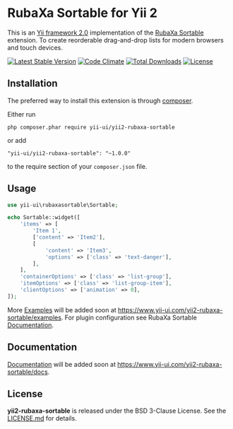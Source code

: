 RubaXa Sortable for Yii 2
=========================

This is an [Yii framework 2.0](http://www.yiiframework.com) implementation of the [RubaXa Sortable](https://rubaxa.github.io/Sortable/) extension. To create reorderable drag-and-drop lists for modern browsers and touch devices.

[![Latest Stable Version](https://poser.pugx.org/yii-ui/yii2-rubaxa-sortable/v/stable.png)](https://packagist.org/packages/yii-ui/yii2-rubaxa-sortable)
[![Code Climate](https://codeclimate.com/github/yii-ui/yii2-rubaxa-sortable/badges/gpa.svg)](https://codeclimate.com/github/yii-ui/yii2-rubaxa-sortable)
[![Total Downloads](https://poser.pugx.org/yii-ui/yii2-rubaxa-sortable/downloads.png)](https://packagist.org/packages/yii-ui/yii2-rubaxa-sortable)
[![License](https://poser.pugx.org/yii-ui/yii2-rubaxa-sortable/license)](https://packagist.org/packages/yii-ui/yii2-rubaxa-sortable)

Installation
------------

The preferred way to install this extension is through [composer](https://getcomposer.org/download/).

Either run

```
php composer.phar require yii-ui/yii2-rubaxa-sortable
```

or add

```
"yii-ui/yii2-rubaxa-sortable": "~1.0.0"
```

to the require section of your `composer.json` file.

Usage
-----

```php
use yii-ui\rubaxasortable\Sortable;

echo Sortable::widget([
    'items' => [
        'Item 1',
        ['content' => 'Item2'],
        [
            'content' => 'Item3',
            'options' => ['class' => 'text-danger'],
        ],
    ],
    'containerOptions' => ['class' => 'list-group'],
    'itemOptions' => ['class' => 'list-group-item'],
    'clientOptions' => ['animation' => 0],
]);
```

More [Examples](https://www.yii-ui.com/yii2-rubaxa-sortable/examples) will be added soon at https://www.yii-ui.com/yii2-rubaxa-sortable/examples.
For plugin configuration see RubaXa Sortable [Documentation](https://rubaxa.github.io/Sortable/).

Documentation
------------

[Documentation](https://www.yii-ui.com/yii2-rubaxa-sortable/docs) will be added soon at https://www.yii-ui.com/yii2-rubaxa-sortable/docs.

License
-------

**yii2-rubaxa-sortable** is released under the BSD 3-Clause License. See the [LICENSE.md](LICENSE.md) for details.